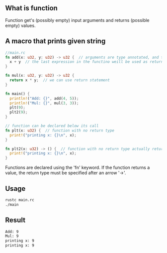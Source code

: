 ## What is function
Function get's (possibly empty) input arguments and returns (possible empty) values.

## A macro that prints given string

```rust
//main.rc
fn add(x: u32, y: u32) -> u32 {  // arguments are type annotated, and the type of return value is specified
  x + y  // the last expression in the functino weill be used as return value
}

fn mul(x: u32, y: u32) -> u32 {
  return x * y;  // we can use return statement
}

fn main() {
  println!("Add: {}", add(4, 5));
  println!("Mul: {}", mul(3, 3));
  plt(9);
  plt2(9);
}

// function can be declared below its call
fn plt(x: u32) {  // function with no return type
  print!("printing x: {}\n", x);
}

fn plt2(x: u32) -> () {  // function with no return type actually returns the unit type '()'
  print!("printing x: {}\n", x);
}
```

Functions are declared using the 'fn' keyword. If the function returns a value, the return type must be specified after an arrow '->'.

## Usage
```bash
rustc main.rc
./main
```

## Result
```bash
Add: 9
Mul: 9
printing x: 9
printing x: 9
```
